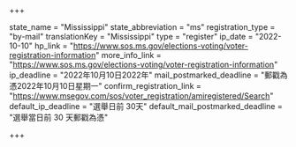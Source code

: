 +++

state_name = "Mississippi"
state_abbreviation = "ms"
registration_type = "by-mail"
translationKey = "Mississippi"
type = "register"
ip_date = "2022-10-10"
hp_link = "https://www.sos.ms.gov/elections-voting/voter-registration-information"
more_info_link = "https://www.sos.ms.gov/elections-voting/voter-registration-information"
ip_deadline = "2022年10月10日2022年"
mail_postmarked_deadline = "郵戳為憑2022年10月10日星期一"
confirm_registration_link = "https://www.msegov.com/sos/voter_registration/amiregistered/Search"
default_ip_deadline = "選舉日前 30天"
default_mail_postmarked_deadline = "選舉當日前 30 天郵戳為憑"

+++